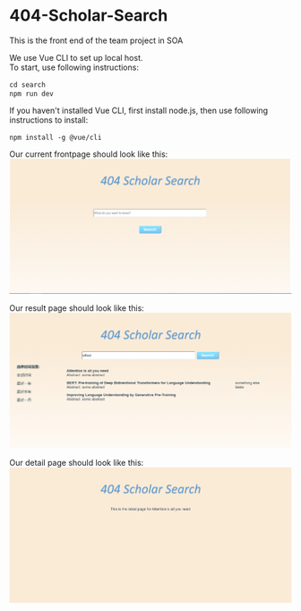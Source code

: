 # 404-Scholar-Search
This is the front end of the team project in SOA
  
We use Vue CLI to set up local host.  
To start, use following instructions:  

    cd search
    npm run dev

If you haven't installed Vue CLI, first install node.js, then use following instructions to install:  

    npm install -g @vue/cli  

Our current frontpage should look like this:  
<img alt="snapshot of home page" src="./Homepage.png">  

Our result page should look like this:
<img alt="snapshot of result page" src="./result_page.jpg">

Our detail page should look like this:  
<img alt="snapshot of result page" src="./detail_page.png">
